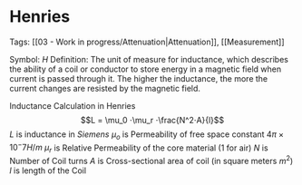 # Henries
Tags: [[03 - Work in progress/Attenuation|Attenuation]], [[Measurement]]

Symbol: $H$
Definition: The unit of measure for inductance, which describes the ability of a coil or conductor to store energy in a magnetic field when current is passed through it. The higher the inductance, the more the current changes are resisted by the magnetic field.

Inductance Calculation in Henries
$$L = \mu_0 ⋅\mu_r ⋅\frac{N^2⋅A}{l}$$
$L$ is inductance in *Siemens*
$\mu_o$ is Permeability of free space constant $4\pi × 10^-7 H/m$
$\mu_r$ is Relative Permeability of the core material ($1$ for air)
$N$ is Number of Coil turns
$A$ is Cross-sectional area of coil (in square meters $m^2$)
$l$ is length of the Coil